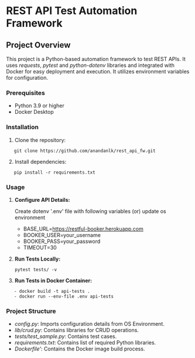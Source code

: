 # **REST API Test Automation Framework**

## **Project Overview**

This project is a Python-based automation framework to test REST APIs. It uses _requests_, _pytest_ and _python-dotenv_ libraries and integrated with Docker for easy deployment and execution. It utilizes environment variables for configuration.

### **Prerequisites**

- Python 3.9 or higher
- Docker Desktop

### **Installation**

1. Clone the repository:

```
   git clone https://github.com/anandanlk/rest_api_fw.git
```

2. Install dependencies:

```
   pip install -r requirements.txt
```

### **Usage**

1. **Configure API Details:**

   Create dotenv '.env' file with following variables (or) update os environment

   - BASE_URL=https://restful-booker.herokuapp.com
   - BOOKER_USER=your_username
   - BOOKER_PASS=your_password
   - TIMEOUT=30

2. **Run Tests Locally:**

   ```
   pytest tests/ -v
   ```

3. **Run Tests in Docker Container:**

```
   - docker build -t api-tests .
   - docker run --env-file .env api-tests
```

### **Project Structure**

- _config.py_: Imports configuration details from OS Environment.
- _lib/crud.py_: Contains libraries for CRUD operations.
- _tests/test_sample.py_: Contains test cases.
- _requirements.txt_: Contains list of required Python libraries.
- _Dockerfile'_: Contains the Docker image build process.
